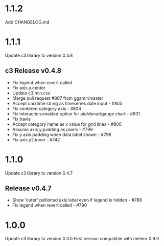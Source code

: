 # 1.1.2

Add CHANGELOG.md

# 1.1.1

Update c3 library to version 0.4.8

## c3 Release v0.4.8
* Fix legend when revert called
* Fix axis.y.center
* Update c3.min.css
* Merge pull request #807 from ggamir/master
* Accept unixtime string as timeseries date input - #805
* Fix centered category axis - #804
* Fix interaction.enabled option for pie/donut/gauge chart - #801
* Fix travis
* Accept category name as x value for grid lines - #800
* Assume axis.y.padding as pixels - #799
* Fix y axis padding when data label shown - #799
* Fix axis.y2.inner - #742

# 1.1.0

Update c3 library to version 0.4.7

## Release v0.4.7
* Show 'outer' psitioned axis label even if legend is hidden - #788
* Fix legend when revert called - #790

# 1.0.0

Update c3 library to version 0.3.0
First version compatible with meteor 0.9.0
